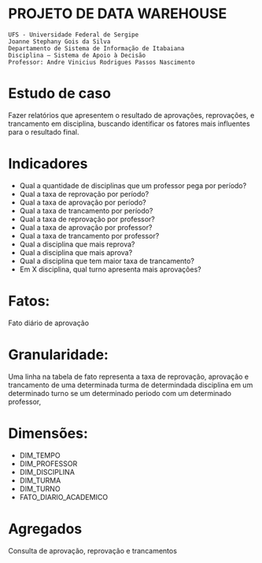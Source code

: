 # PROJETO DE DATA WAREHOUSE
    UFS - Universidade Federal de Sergipe
    Joanne Stephany Gois da Silva 
    Departamento de Sistema de Informação de Itabaiana 
    Disciplina – Sistema de Apoio à Decisão
    Professor: Andre Vinicius Rodrigues Passos Nascimento

# Estudo de caso
Fazer relatórios que apresentem o resultado de aprovações, reprovações, e trancamento em disciplina, buscando identificar os fatores mais influentes para o resultado final.

# Indicadores 
- 	Qual a quantidade de disciplinas que um professor pega por período?
- 	Qual a taxa de reprovação por período?
- 	Qual a taxa de aprovação por período?
- 	Qual a taxa de trancamento por período?
- 	Qual a taxa de reprovação por professor?
- 	Qual a taxa de aprovação por professor?
- 	Qual a taxa de trancamento por professor?
- 	Qual a disciplina que mais reprova?
- 	Qual a disciplina que mais aprova?
- 	Qual a disciplina que tem maior taxa de trancamento?
- 	Em X disciplina, qual turno apresenta mais aprovações?

# Fatos: 
Fato diário de aprovação

# Granularidade: 
Uma linha na tabela de fato representa a taxa de reprovação, aprovação e trancamento de uma determinada turma de determindada disciplina em um determinado turno se um determinado periodo com um determinado professor, 

# Dimensões: 
- DIM_TEMPO
- DIM_PROFESSOR
- DIM_DISCIPLINA
- DIM_TURMA
- DIM_TURNO
- FATO_DIARIO_ACADEMICO

# Agregados
Consulta de aprovação, reprovação e trancamentos


